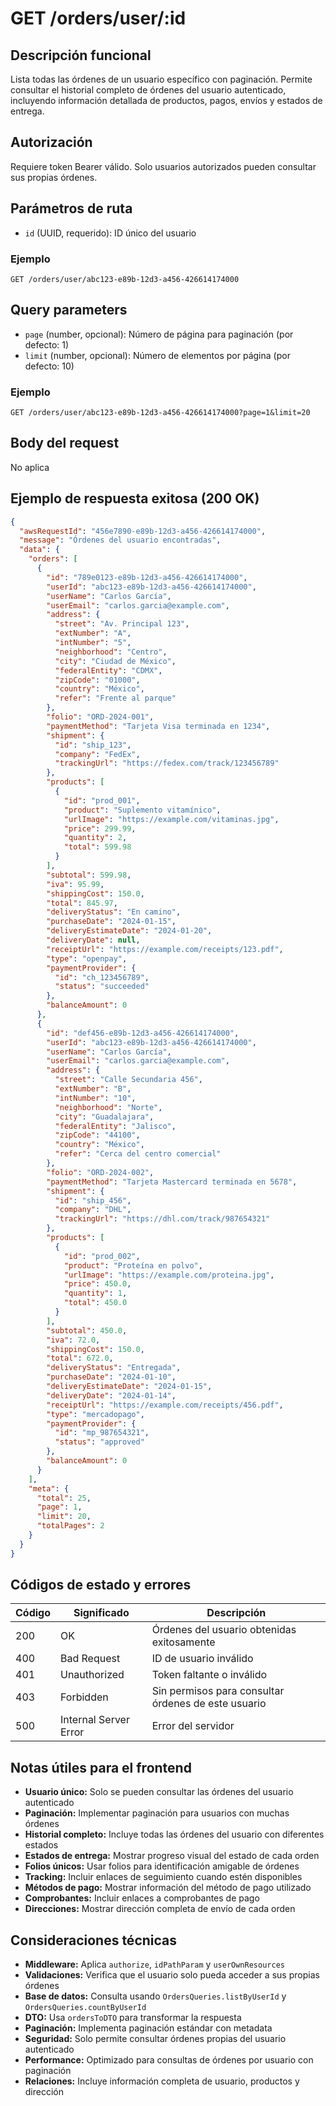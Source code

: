 # GET /orders/user/:id

## Descripción funcional

Lista todas las órdenes de un usuario específico con paginación. Permite consultar el historial completo de órdenes del usuario autenticado, incluyendo información detallada de productos, pagos, envíos y estados de entrega.

## Autorización

Requiere token Bearer válido. Solo usuarios autorizados pueden consultar sus propias órdenes.

## Parámetros de ruta

- `id` (UUID, requerido): ID único del usuario

### Ejemplo

```
GET /orders/user/abc123-e89b-12d3-a456-426614174000
```

## Query parameters

- `page` (number, opcional): Número de página para paginación (por defecto: 1)
- `limit` (number, opcional): Número de elementos por página (por defecto: 10)

### Ejemplo

```
GET /orders/user/abc123-e89b-12d3-a456-426614174000?page=1&limit=20
```

## Body del request

No aplica

## Ejemplo de respuesta exitosa (200 OK)

```json
{
  "awsRequestId": "456e7890-e89b-12d3-a456-426614174000",
  "message": "Órdenes del usuario encontradas",
  "data": {
    "orders": [
      {
        "id": "789e0123-e89b-12d3-a456-426614174000",
        "userId": "abc123-e89b-12d3-a456-426614174000",
        "userName": "Carlos García",
        "userEmail": "carlos.garcia@example.com",
        "address": {
          "street": "Av. Principal 123",
          "extNumber": "A",
          "intNumber": "5",
          "neighborhood": "Centro",
          "city": "Ciudad de México",
          "federalEntity": "CDMX",
          "zipCode": "01000",
          "country": "México",
          "refer": "Frente al parque"
        },
        "folio": "ORD-2024-001",
        "paymentMethod": "Tarjeta Visa terminada en 1234",
        "shipment": {
          "id": "ship_123",
          "company": "FedEx",
          "trackingUrl": "https://fedex.com/track/123456789"
        },
        "products": [
          {
            "id": "prod_001",
            "product": "Suplemento vitamínico",
            "urlImage": "https://example.com/vitaminas.jpg",
            "price": 299.99,
            "quantity": 2,
            "total": 599.98
          }
        ],
        "subtotal": 599.98,
        "iva": 95.99,
        "shippingCost": 150.0,
        "total": 845.97,
        "deliveryStatus": "En camino",
        "purchaseDate": "2024-01-15",
        "deliveryEstimateDate": "2024-01-20",
        "deliveryDate": null,
        "receiptUrl": "https://example.com/receipts/123.pdf",
        "type": "openpay",
        "paymentProvider": {
          "id": "ch_123456789",
          "status": "succeeded"
        },
        "balanceAmount": 0
      },
      {
        "id": "def456-e89b-12d3-a456-426614174000",
        "userId": "abc123-e89b-12d3-a456-426614174000",
        "userName": "Carlos García",
        "userEmail": "carlos.garcia@example.com",
        "address": {
          "street": "Calle Secundaria 456",
          "extNumber": "B",
          "intNumber": "10",
          "neighborhood": "Norte",
          "city": "Guadalajara",
          "federalEntity": "Jalisco",
          "zipCode": "44100",
          "country": "México",
          "refer": "Cerca del centro comercial"
        },
        "folio": "ORD-2024-002",
        "paymentMethod": "Tarjeta Mastercard terminada en 5678",
        "shipment": {
          "id": "ship_456",
          "company": "DHL",
          "trackingUrl": "https://dhl.com/track/987654321"
        },
        "products": [
          {
            "id": "prod_002",
            "product": "Proteína en polvo",
            "urlImage": "https://example.com/proteina.jpg",
            "price": 450.0,
            "quantity": 1,
            "total": 450.0
          }
        ],
        "subtotal": 450.0,
        "iva": 72.0,
        "shippingCost": 150.0,
        "total": 672.0,
        "deliveryStatus": "Entregada",
        "purchaseDate": "2024-01-10",
        "deliveryEstimateDate": "2024-01-15",
        "deliveryDate": "2024-01-14",
        "receiptUrl": "https://example.com/receipts/456.pdf",
        "type": "mercadopago",
        "paymentProvider": {
          "id": "mp_987654321",
          "status": "approved"
        },
        "balanceAmount": 0
      }
    ],
    "meta": {
      "total": 25,
      "page": 1,
      "limit": 20,
      "totalPages": 2
    }
  }
}
```

## Códigos de estado y errores

| Código | Significado           | Descripción                                         |
| ------ | --------------------- | --------------------------------------------------- |
| 200    | OK                    | Órdenes del usuario obtenidas exitosamente          |
| 400    | Bad Request           | ID de usuario inválido                              |
| 401    | Unauthorized          | Token faltante o inválido                           |
| 403    | Forbidden             | Sin permisos para consultar órdenes de este usuario |
| 500    | Internal Server Error | Error del servidor                                  |

## Notas útiles para el frontend

- **Usuario único:** Solo se pueden consultar las órdenes del usuario autenticado
- **Paginación:** Implementar paginación para usuarios con muchas órdenes
- **Historial completo:** Incluye todas las órdenes del usuario con diferentes estados
- **Estados de entrega:** Mostrar progreso visual del estado de cada orden
- **Folios únicos:** Usar folios para identificación amigable de órdenes
- **Tracking:** Incluir enlaces de seguimiento cuando estén disponibles
- **Métodos de pago:** Mostrar información del método de pago utilizado
- **Comprobantes:** Incluir enlaces a comprobantes de pago
- **Direcciones:** Mostrar dirección completa de envío de cada orden

## Consideraciones técnicas

- **Middleware:** Aplica `authorize`, `idPathParam` y `userOwnResources`
- **Validaciones:** Verifica que el usuario solo pueda acceder a sus propias órdenes
- **Base de datos:** Consulta usando `OrdersQueries.listByUserId` y `OrdersQueries.countByUserId`
- **DTO:** Usa `ordersToDTO` para transformar la respuesta
- **Paginación:** Implementa paginación estándar con metadata
- **Seguridad:** Solo permite consultar órdenes propias del usuario autenticado
- **Performance:** Optimizado para consultas de órdenes por usuario con paginación
- **Relaciones:** Incluye información completa de usuario, productos y dirección
